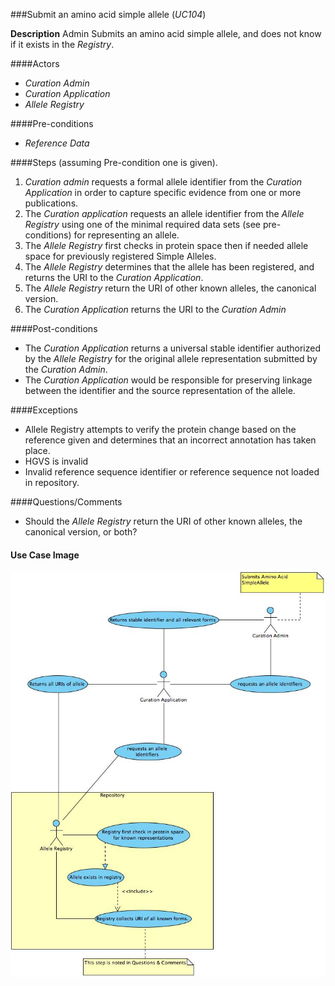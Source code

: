 ###Submit an amino acid simple allele (*UC104*)

**Description**
Admin Submits an amino acid simple allele, and does not know if it exists in the *Registry*.

####Actors
- *Curation Admin* 
- *Curation Application*
- *Allele Registry*

####Pre-conditions
- *Reference Data*

####Steps (assuming Pre-condition one is given).
1. *Curation admin* requests a formal allele identifier from the *Curation Application* in order to capture specific evidence from one or more publications.
2. The *Curation application* requests an allele identifier from the *Allele Registry* using one of the minimal required data sets (see pre-conditions) for representing an allele.
3. The *Allele Registry* first checks in protein space then if needed allele space for previously registered Simple Alleles.
4. The *Allele Registry* determines that the allele has been registered, and returns the URI to the *Curation Application*.
5. The *Allele Registry* return the URI of other known alleles, the canonical version.
6. The *Curation Application* returns the URI to the *Curation Admin*

####Post-conditions
- The *Curation Application* returns a universal stable identifier authorized by the *Allele Registry* for the original allele representation submitted by the *Curation Admin*.  
- The *Curation Application* would be responsible for preserving linkage between the identifier and the source representation of the allele.

####Exceptions
- Allele Registry attempts to verify the protein change based on the reference given and determines that an incorrect annotation has taken place.
- HGVS is invalid
- Invalid reference sequence identifier or reference sequence not loaded in repository.

####Questions/Comments
- Should the *Allele Registry* return the URI of other known alleles, the canonical version, or both?

#### Use Case Image

![logo](https://github.com/clingen-data-model/allele-registry/blob/master/images/UC104.jpg)